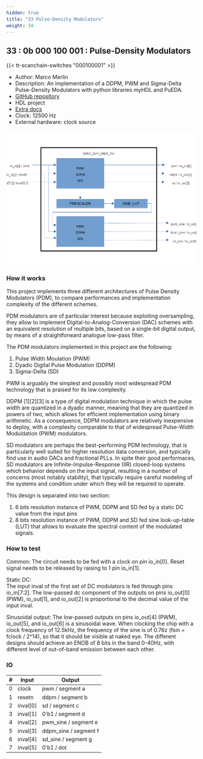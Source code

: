 ```yaml
---
hidden: true
title: "33 Pulse-Density Modulators"
weight: 34
---
```


## 33 : 0b 000 100 001 : Pulse-Density Modulators

{{< tt-scanchain-switches "000100001" >}}

* Author: Marco Merlin
* Description: An implementation of a DDPM, PWM and Sigma-Delta Pulse-Density Modulators with python libraries myHDL and PuEDA.
* [GitHub repository](https://github.com/bat52/tt03-ddpm-pwm)
* HDL project
* [Extra docs](https://github.com/bat52/tt03-ddpm-pwm/blob/main/README.md)
* Clock: 12500 Hz
* External hardware: clock source

![picture](images/ddpm.png)

### How it works

This project implements three different architectures of Pulse Density Modulators (PDM), to compare performances and 
implementation complexity of the different schemes.

PDM modulators are of particular interest because exploiting oversampling, they allow to implement 
Digital-to-Analog-Conversion (DAC) schemes with an equivalent resolution of multiple bits, based on 
a single-bit digital output, by means of a straightforward analogue low-pass filter.      

The PDM modulators implemented in this project are the following:
  1) Pulse Width Moulation (PWM)
  2) Dyadic Digital Pulse Modulation (DDPM)
  3) Sigma-Delta (SD)

PWM is arguably the simplest and possibly most widespread PDM technology that is praised for its low complexity.      

DDPM [1][2][3] is a type of digital modulation technique in which the pulse width are quantized in a dyadic manner, 
meaning that they are quantized in powers of two, which allows for efficient implementation using binary arithmetic. 
As a consequence, DDPM modulators are relatively inexpensive to deploy, with a complexity comparable to that of widespread 
Pulse-Width Moduldation (PWM) modulators.

SD modulators are perhaps the best-performing PDM technology, that is particularly well suited for higher resolution 
data conversion, and typically find use in audio DACs and fractional PLLs. 
In spite their good performaces, SD modulators are Infinite-Impulse-Response (IIR) closed-loop systems 
which behavior depends on the input signal, resulting in a number of concerns (most notably stability), that typically
require careful modeling of the systems and condition under which they will be required to operate.

This design is separated into two section:
  1) 6 bits resolution instance of PWM, DDPM and SD fed by a static DC value from the input pins
  2) 8 bits resolution instance of PWM, DDPM and SD fed sine look-up-table (LUT) that allows to evaluate the spectral content
  of the modulated signals.


### How to test

Common:
The circuit needs to be fed with a clock on pin io_in[0]. 
Reset signal needs to be released by raising to 1 pin io_in[1].

Static DC:      
The input inval of the first set of DC modulators is fed through pins io_in[7:2].
The low-passed dc component of the outputs on pins io_out[0] (PWM), io_out[1], and io_out[2] is
proportional to the decimal value of the input inval. 

Sinusoidal output:
The low-passed outputs on pins io_out[4] (PWM), io_out[5], and io_out[6] is a sinusoidal wave.
When clocking the chip with a clock frequency of 12.5kHz, the frequency of the sine is of 0.76z (fsin = fclock / 2^14), so that it should 
be visible at naked eye. The different designs should achieve an ENOB of 8 bits in the band 0-40Hz, with different
level of out-of-band emission between each other.


### IO

| # | Input        | Output       |
|---|--------------|--------------|
| 0 | clock  | pwm       / segment a |
| 1 | resetn  | ddpm      / segment b |
| 2 | inval[0]  | sd        / segment c |
| 3 | inval[1]  | 0'b1      / segment d |
| 4 | inval[2]  | pwm_sine  / segment e |
| 5 | inval[3]  | ddpm_sine / segment f |
| 6 | inval[4]  | sd_sine   / segment g |
| 7 | inval[5]  | 0'b1      / dot |
